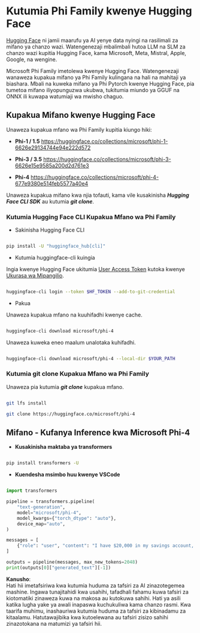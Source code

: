 # **Kutumia Phi Family kwenye Hugging Face**

[Hugging Face](https://huggingface.co/) ni jamii maarufu ya AI yenye data nyingi na rasilimali za mifano ya chanzo wazi. Watengenezaji mbalimbali hutoa LLM na SLM za chanzo wazi kupitia Hugging Face, kama Microsoft, Meta, Mistral, Apple, Google, na wengine.

Microsoft Phi Family imetolewa kwenye Hugging Face. Watengenezaji wanaweza kupakua mifano ya Phi Family kulingana na hali na mahitaji ya biashara. Mbali na kuweka mifano ya Phi Pytorch kwenye Hugging Face, pia tumetoa mifano iliyopunguzwa ukubwa, tukitumia miundo ya GGUF na ONNX ili kuwapa watumiaji wa mwisho chaguo.

## **Kupakua Mifano kwenye Hugging Face**

Unaweza kupakua mfano wa Phi Family kupitia kiungo hiki:

-  **Phi-1 / 1.5** https://huggingface.co/collections/microsoft/phi-1-6626e29134744e94e222d572

-  **Phi-3 / 3.5** https://huggingface.co/collections/microsoft/phi-3-6626e15e9585a200d2d761e3

-  **Phi-4** https://huggingface.co/collections/microsoft/phi-4-677e9380e514feb5577a40e4

Unaweza kupakua mifano kwa njia tofauti, kama vile kusakinisha ***Hugging Face CLI SDK*** au kutumia ***git clone***.

### **Kutumia Hugging Face CLI Kupakua Mfano wa Phi Family**

- Sakinisha Hugging Face CLI

```bash

pip install -U "huggingface_hub[cli]"

```

- Kutumia huggingface-cli kuingia

Ingia kwenye Hugging Face ukitumia [User Access Token](https://huggingface.co/docs/hub/security-tokens) kutoka kwenye [Ukurasa wa Mipangilio](https://huggingface.co/settings/tokens).

```bash

huggingface-cli login --token $HF_TOKEN --add-to-git-credential

```

- Pakua

Unaweza kupakua mfano na kuuhifadhi kwenye cache.

```bash

huggingface-cli download microsoft/phi-4

```

Unaweza kuweka eneo maalum unalotaka kuhifadhi.

```bash

huggingface-cli download microsoft/phi-4 --local-dir $YOUR_PATH

```

### **Kutumia git clone Kupakua Mfano wa Phi Family**

Unaweza pia kutumia ***git clone*** kupakua mfano.

```bash

git lfs install

git clone https://huggingface.co/microsoft/phi-4

```

## **Mifano - Kufanya Inference kwa Microsoft Phi-4**

- **Kusakinisha maktaba ya transformers**

```bash

pip install transformers -U

```

- **Kuendesha msimbo huu kwenye VSCode**

```python

import transformers

pipeline = transformers.pipeline(
    "text-generation",
    model="microsoft/phi-4",
    model_kwargs={"torch_dtype": "auto"},
    device_map="auto",
)

messages = [
    {"role": "user", "content": "I have $20,000 in my savings account, where I receive a 4% profit per year and payments twice a year. Can you please tell me how long it will take for me to become a millionaire? Also, can you please explain the math step by step as if you were explaining it to an uneducated person?"},
]

outputs = pipeline(messages, max_new_tokens=2048)
print(outputs[0]["generated_text"][-1])

```

**Kanusho**:  
Hati hii imetafsiriwa kwa kutumia huduma za tafsiri za AI zinazotegemea mashine. Ingawa tunajitahidi kwa usahihi, tafadhali fahamu kuwa tafsiri za kiotomatiki zinaweza kuwa na makosa au kutokuwa sahihi. Hati ya asili katika lugha yake ya awali inapaswa kuchukuliwa kama chanzo rasmi. Kwa taarifa muhimu, inashauriwa kutumia huduma za tafsiri za kibinadamu za kitaalamu. Hatutawajibika kwa kutoelewana au tafsiri zisizo sahihi zinazotokana na matumizi ya tafsiri hii.
